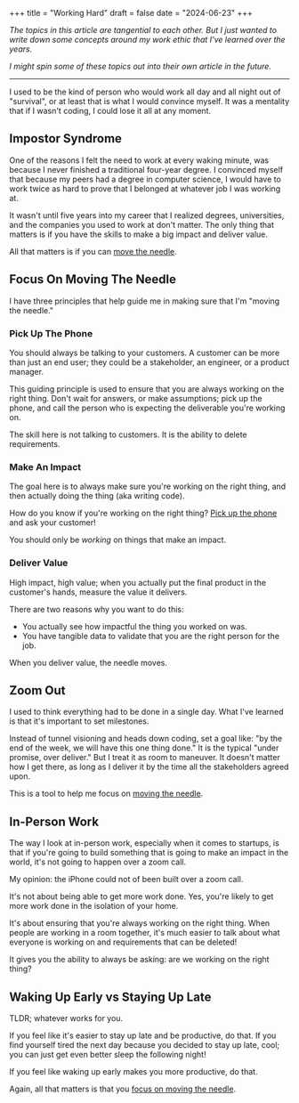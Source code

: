 +++
title = "Working Hard"
draft = false
date = "2024-06-23"
+++

*The topics in this article are tangential to each other. But I just wanted to write down some concepts around my work ethic that I've learned over the years.*

*I might spin some of these topics out into their own article in the future.*

---

I used to be the kind of person who would work all day and all night out of "survival", or at least that is what I would convince myself. It was a mentality that if I wasn't coding, I could lose it all at any moment.

## Impostor Syndrome

One of the reasons I felt the need to work at every waking minute, was because I never finished a traditional four-year degree. I convinced myself that because my peers had a degree in computer science, I would have to work twice as hard to prove that I belonged at whatever job I was working at.

It wasn't until five years into my career that I realized degrees, universities, and the companies you used to work at don't matter. The only thing that matters is if you have the skills to make a big impact and deliver value.

All that matters is if you can [move the needle](#focus-on-moving-the-needle).

## Focus On Moving The Needle

I have three principles that help guide me in making sure that I'm "moving the needle."

### Pick Up The Phone

You should always be talking to your customers. A customer can be more than just an end user; they could be a stakeholder, an engineer, or a product manager.

This guiding principle is used to ensure that you are always working on the right thing. Don't wait for answers, or make assumptions; pick up the phone, and call the person who is expecting the deliverable you're working on.

The skill here is not talking to customers. It is the ability to delete requirements.
### Make An Impact

The goal here is to always make sure you're working on the right thing, and then actually doing the thing (aka writing code).

How do you know if you're working on the right thing? [Pick up the phone](#pick-up-the-phone) and ask your customer!

You should only be *working* on things that make an impact.

### Deliver Value

High impact, high value; when you actually put the final product in the customer's hands, measure the value it delivers.

There are two reasons why you want to do this:
- You actually see how impactful the thing you worked on was.
- You have tangible data to validate that you are the right person for the job.

When you deliver value, the needle moves.

## Zoom Out

I used to think everything had to be done in a single day. What I've learned is that it's important to set milestones.

Instead of tunnel visioning and heads down coding, set a goal like: "by the end of the week, we will have this one thing done." It is the typical "under promise, over deliver." But I treat it as room to maneuver. It doesn't matter how I get there, as long as I deliver it by the time all the stakeholders agreed upon.

This is a tool to help me focus on [moving the needle](#focus-on-moving-the-needle).

## In-Person Work

The way I look at in-person work, especially when it comes to startups, is that if you're going to build something that is going to make an impact in the world, it's not going to happen over a zoom call.

My opinion: the iPhone could not of been built over a zoom call.

It's not about being able to get more work done. Yes, you're likely to get more work done in the isolation of your home.

It's about ensuring that you're always working on the right thing. When people are working in a room together, it's much easier to talk about what everyone is working on and requirements that can be deleted!

It gives you the ability to always be asking: are we working on the right thing?

## Waking Up Early vs Staying Up Late

TLDR; whatever works for you.

If you feel like it's easier to stay up late and be productive, do that. If you find yourself tired the next day because you decided to stay up late, cool; you can just get even better sleep the following night!

If you feel like waking up early makes you more productive, do that.

Again, all that matters is that you [focus on moving the needle](#focus-on-moving-the-needle).

